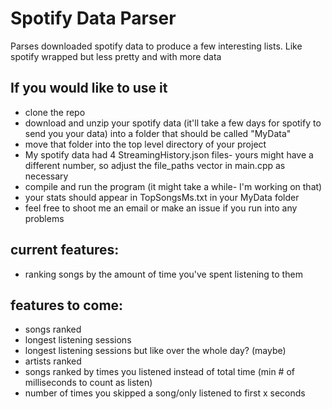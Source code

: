 # Spotify Data Parser
Parses downloaded spotify data to produce a few interesting lists. Like spotify wrapped but less pretty and with more data

## If you would like to use it
- clone the repo
- download and unzip your spotify data (it'll take a few days for spotify to send you your data) into a folder that should be called "MyData" 
- move that folder into the top level directory of your project
- My spotify data had 4 StreamingHistory.json files- yours might have a different number, so adjust the file_paths vector in main.cpp as necessary
- compile and run the program (it might take a while- I'm working on that)
- your stats should appear in TopSongsMs.txt in your MyData folder
- feel free to shoot me an email or make an issue if you run into any problems



## current features:
- ranking songs by the amount of time you've spent listening to them

## features to come:
- songs ranked
- longest listening sessions
- longest listening sessions but like over the whole day? (maybe)
- artists ranked
- songs ranked by times you listened instead of total time (min # of milliseconds to count as listen)
- number of times you skipped a song/only listened to first x seconds
